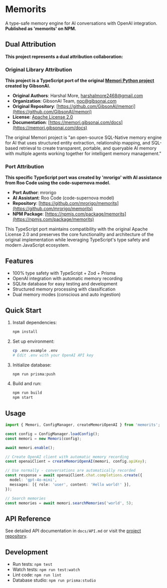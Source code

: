# Memorits

A type-safe memory engine for AI conversations with OpenAI integration. **Published as 'memorits' on NPM.**

## Dual Attribution

**This project represents a dual attribution collaboration:**

### Original Library Attribution
**This project is a TypeScript port of the original [Memori Python project](https://github.com/GibsonAI/memori) created by GibsonAI.**

- **Original Authors**: Harshal More, harshalmore2468@gmail.com
- **Organization**: GibsonAI Team, noc@gibsonai.com
- **Original Repository**: [https://github.com/GibsonAI/memori](https://github.com/GibsonAI/memori)
- **License**: [Apache License 2.0](LICENSE)
- **Documentation**: [https://memori.gibsonai.com/docs](https://memori.gibsonai.com/docs)

The original Memori project is "an open-source SQL-Native memory engine for AI that uses structured entity extraction, relationship mapping, and SQL-based retrieval to create transparent, portable, and queryable AI memory with multiple agents working together for intelligent memory management."

### Port Attribution
**This specific TypeScript port was created by 'mrorigo' with AI assistance from Roo Code using the code-supernova model.**

- **Port Author**: mrorigo
- **AI Assistant**: Roo Code (code-supernova model)
- **Repository**: [https://github.com/mrorigo/memorits](https://github.com/mrorigo/memorits)
- **NPM Package**: [https://npmjs.com/package/memorits](https://npmjs.com/package/memorits)

This TypeScript port maintains compatibility with the original Apache License 2.0 and preserves the core functionality and architecture of the original implementation while leveraging TypeScript's type safety and modern JavaScript ecosystem.

## Features

- 100% type safety with TypeScript + Zod + Prisma
- OpenAI integration with automatic memory recording
- SQLite database for easy testing and development
- Structured memory processing with classification
- Dual memory modes (conscious and auto ingestion)

## Quick Start

1. Install dependencies:
   ```bash
   npm install
   ```

2. Set up environment:
   ```bash
   cp .env.example .env
   # Edit .env with your OpenAI API key
   ```

3. Initialize database:
   ```bash
   npm run prisma:push
   ```

4. Build and run:
   ```bash
   npm run build
   npm start
   ```

## Usage

```typescript
import { Memori, ConfigManager, createMemoriOpenAI } from 'memorits';

const config = ConfigManager.loadConfig();
const memori = new Memori(config);

await memori.enable();

// Create OpenAI client with automatic memory recording
const openaiClient = createMemoriOpenAI(memori, config.apiKey);

// Use normally - conversations are automatically recorded
const response = await openaiClient.chat.completions.create({
  model: 'gpt-4o-mini',
  messages: [{ role: 'user', content: 'Hello world!' }],
});

// Search memories
const memories = await memori.searchMemories('world', 5);
```

## API Reference

See detailed API documentation in `docs/API.md` or visit the [project repository](https://github.com/mrorigo/memorits).

## Development

- Run tests: `npm test`
- Watch tests: `npm run test:watch`
- Lint code: `npm run lint`
- Database studio: `npm run prisma:studio`